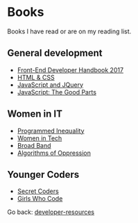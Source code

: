 # Books
Books I have read or are on my reading list.

## General development
+ [Front-End Developer Handbook 2017](https://frontendmasters.com/books/front-end-handbook/2017/)
+ [HTML & CSS](https://www.amazon.com/dp/1118008189)
+ [JavaScript and JQuery](https://www.amazon.com/dp/1118531647)
+ [JavaScript: The Good Parts](https://www.amazon.com/dp/0596517742)

## Women in IT
+ [Programmed Inequality](https://mitpress.mit.edu/books/programmed-inequality)
+ [Women in Tech](https://www.amazon.com/Women-Tech-Practical-Inspiring-Stories-ebook/dp/B010ZZYJSI)
+ [Broad Band](https://www.amazon.com/Broad-Band-Untold-Story-Internet/dp/0735211752)
+ [Algorithms of Oppression](http://a.co/66L015M)

## Younger Coders
+ [Secret Coders](http://www.secret-coders.com/)
+ [Girls Who Code](https://girlswhocode.com/books/)

Go back: [developer-resources](../README.md)